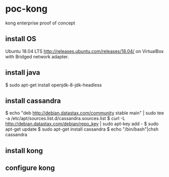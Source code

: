 # poc-kong
kong enterprise proof of concept

## install OS

Ubuntu 18.04 LTS http://releases.ubuntu.com/releases/18.04/ on VirtualBox with Bridged network adapter.

## install java

   $ sudo apt-get install openjdk-8-jdk-headless

## install cassandra

   $ echo "deb http://debian.datastax.com/community stable main" | sudo tee -a /etc/apt/sources.list.d/cassandra.sources.list
   $ curl -L http://debian.datastax.com/debian/repo_key | sudo apt-key add -
   $ sudo apt-get update
   $ sudo apt-get install cassandra
   $ echo "/bin/bash"|chsh cassandra
   
## install kong

## configure kong
